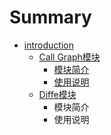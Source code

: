 # Summary

* [introduction](README.md)
   * [Call Graph模块](1-callgraph/1-intr.md)
       * [模块简介](1-callgraph/1-1-summary.md)
       * [使用说明](1-callgraph/1-2-usage.md)
   * [Diffe模块](2-diffe/2-intr.md)
       * 模块简介
       * 使用说明

